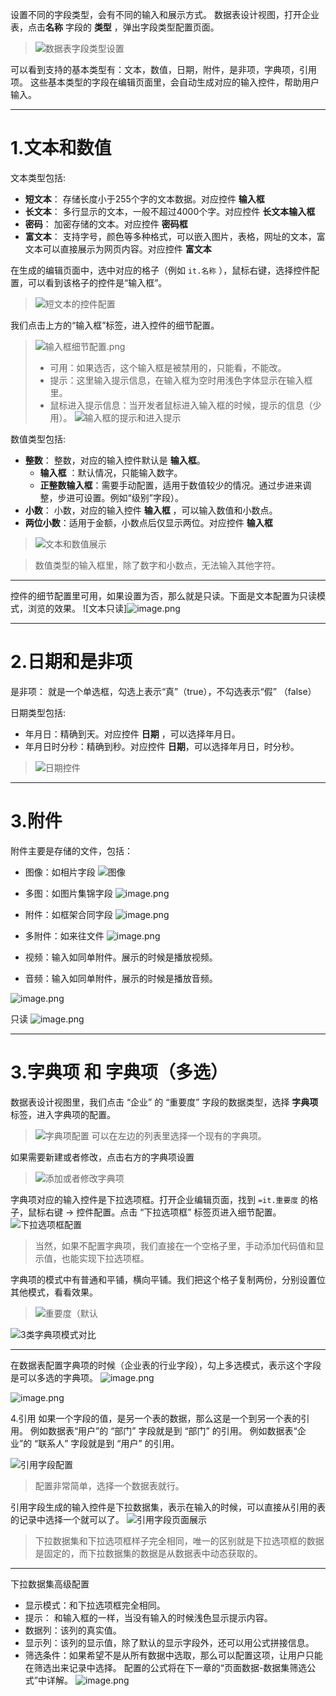 设置不同的字段类型，会有不同的输入和展示方式。
数据表设计视图，打开企业表，点击**名称** 字段的 **类型** ，弹出字段类型配置页面。
>![数据表字段类型设置](https://upload-images.jianshu.io/upload_images/12920178-d1e58a43b35a216c.png?imageMogr2/auto-orient/strip%7CimageView2/2/w/1240)

可以看到支持的基本类型有：文本，数值，日期，附件，是非项，字典项，引用项。
这些基本类型的字段在编辑页面里，会自动生成对应的输入控件，帮助用户输入。

***
1.文本和数值
========

文本类型包括:
*  **短文本**：    存储长度小于255个字的文本数据。对应控件 **输入框**
*  **长文本**：  多行显示的文本，一般不超过4000个字。对应控件 **长文本输入框**
*  **密码**：          加密存储的文本。对应控件 **密码框**
*  **富文本**：      支持字号，颜色等多种格式，可以嵌入图片，表格，网址的文本，富文本可以直接展示为网页内容。对应控件 **富文本**

在生成的编辑页面中，选中对应的格子（例如 ```it.名称``` ），鼠标右键，选择控件配置，可以看到该格子的控件是“输入框”。

>![短文本的控件配置](https://upload-images.jianshu.io/upload_images/12920178-07a1e71e5e33b423.png?imageMogr2/auto-orient/strip%7CimageView2/2/w/1240)

我们点击上方的“输入框”标签，进入控件的细节配置。
>![输入框细节配置.png](https://upload-images.jianshu.io/upload_images/12920178-0820ed5bc500815f.png?imageMogr2/auto-orient/strip%7CimageView2/2/w/1240)
>*  可用：如果选否，这个输入框是被禁用的，只能看，不能改。
>*  提示：这里输入提示信息，在输入框为空时用浅色字体显示在输入框里。
>*  鼠标进入提示信息：当开发者鼠标进入输入框的时候，提示的信息（少用）。
![输入框的提示和进入提示](https://upload-images.jianshu.io/upload_images/12920178-c7010e1e23f29a56.png?imageMogr2/auto-orient/strip%7CimageView2/2/w/1240)

数值类型包括:
*   **整数**：    整数，对应的输入控件默认是 **输入框**。
    *   **输入框** ：默认情况，只能输入数字。
    *   **正整数输入框**：需要手动配置，适用于数值较少的情况。通过步进来调整，步进可设置。例如“级别”字段）。
*  **小数**：  小数，对应的输入控件 **输入框** ，可以输入数值和小数点。
*  **两位小数**：适用于金额，小数点后仅显示两位。对应控件 **输入框**

>![文本和数值展示](https://upload-images.jianshu.io/upload_images/12920178-f5b61bb2c9815bec.png?imageMogr2/auto-orient/strip%7CimageView2/2/w/1240)

>数值类型的输入框里，除了数字和小数点，无法输入其他字符。

***
控件的细节配置里可用，如果设置为否，那么就是只读。下面是文本配置为只读模式，浏览的效果。
![文本只读]![image.png](https://upload-images.jianshu.io/upload_images/12920178-54e1d482fc23c79c.png?imageMogr2/auto-orient/strip%7CimageView2/2/w/1240)


***
2.日期和是非项
========
是非项：
    就是一个单选框，勾选上表示“真”（true），不勾选表示“假” （false）

日期类型包括:
*    年月日：精确到天。对应控件 **日期** ，可以选择年月日。
*    年月日时分秒：精确到秒。对应控件 **日期**，可以选择年月日，时分秒。

>![日期控件](https://upload-images.jianshu.io/upload_images/12920178-de0a87de529fc3ed.png?imageMogr2/auto-orient/strip%7CimageView2/2/w/1240)

***
3.附件
========
附件主要是存储的文件，包括：
*  图像：如相片字段
![图像](https://upload-images.jianshu.io/upload_images/12920178-3c999982e4660555.png?imageMogr2/auto-orient/strip%7CimageView2/2/w/1240)
*  多图：如图片集锦字段
![image.png](https://upload-images.jianshu.io/upload_images/12920178-5f20d3c4bdf8b43f.png?imageMogr2/auto-orient/strip%7CimageView2/2/w/1240)

*  附件：如框架合同字段
![image.png](https://upload-images.jianshu.io/upload_images/12920178-5b064fe683961e28.png?imageMogr2/auto-orient/strip%7CimageView2/2/w/1240)

*  多附件：如来往文件
![image.png](https://upload-images.jianshu.io/upload_images/12920178-c8c4b55eb803e464.png?imageMogr2/auto-orient/strip%7CimageView2/2/w/1240)

*  视频：输入如同单附件。展示的时候是播放视频。
*  音频：输入如同单附件，展示的时候是播放音频。

![image.png](https://upload-images.jianshu.io/upload_images/12920178-b68c1843fe6fab89.png?imageMogr2/auto-orient/strip%7CimageView2/2/w/1240)

只读
![image.png](https://upload-images.jianshu.io/upload_images/12920178-bd601943c4353452.png?imageMogr2/auto-orient/strip%7CimageView2/2/w/1240)




***
3.字典项 和 字典项（多选）
========

数据表设计视图里，我们点击 “企业” 的 “重要度” 字段的数据类型，选择 **字典项** 标签，进入字典项的配置。
>![字典项配置](https://upload-images.jianshu.io/upload_images/12920178-a44a54b76601ad07.png?imageMogr2/auto-orient/strip%7CimageView2/2/w/1240)
>可以在左边的列表里选择一个现有的字典项。

如果需要新建或者修改，点击右方的字典项设置
>![添加或者修改字典项](https://upload-images.jianshu.io/upload_images/12920178-4a78a3fcb2176b0f.png?imageMogr2/auto-orient/strip%7CimageView2/2/w/1240)


字典项对应的输入控件是下拉选项框。打开企业编辑页面，找到 ```=it.重要度``` 的格子，鼠标右键  ->  控件配置。点击 “下拉选项框” 标签页进入细节配置。
![下拉选项框配置](https://upload-images.jianshu.io/upload_images/12920178-36313e457c1971b5.png?imageMogr2/auto-orient/strip%7CimageView2/2/w/1240)

>当然，如果不配置字典项，我们直接在一个空格子里，手动添加代码值和显示值，也能实现下拉选项框。

字典项的模式中有普通和平铺，横向平铺。我们把这个格子复制两份，分别设置位其他模式，看看效果。
>![重要度（默认](https://upload-images.jianshu.io/upload_images/12920178-a62873ef3905645f.png?imageMogr2/auto-orient/strip%7CimageView2/2/w/1240)

![3类字典项模式对比](https://upload-images.jianshu.io/upload_images/12920178-18e3ea4838f2bc33.png?imageMogr2/auto-orient/strip%7CimageView2/2/w/1240)

***

在数据表配置字典项的时候（企业表的行业字段），勾上多选模式，表示这个字段是可以多选的字典项。
![image.png](https://upload-images.jianshu.io/upload_images/12920178-e41dd8a4a20fe59c.png?imageMogr2/auto-orient/strip%7CimageView2/2/w/1240)

![image.png](https://upload-images.jianshu.io/upload_images/12920178-dd1e2c19ae84f831.png?imageMogr2/auto-orient/strip%7CimageView2/2/w/1240)

4.引用
如果一个字段的值，是另一个表的数据，那么这是一个到另一个表的引用。
例如数据表“用户”的 “部门” 字段就是到 “部门” 的引用。
例如数据表“企业”的 “联系人” 字段就是到 “用户” 的引用。

![引用字段配置](https://upload-images.jianshu.io/upload_images/12920178-34781ea9a4b17028.png?imageMogr2/auto-orient/strip%7CimageView2/2/w/1240)
>配置非常简单，选择一个数据表就行。


引用字段生成的输入控件是下拉数据集，表示在输入的时候，可以直接从引用的表的记录中选择一个就可以了。
![引用字段页面展示](https://upload-images.jianshu.io/upload_images/12920178-1050a6c2e35d1dba.png?imageMogr2/auto-orient/strip%7CimageView2/2/w/1240)
>下拉数据集和下拉选项框样子完全相同，唯一的区别就是下拉选项框的数据是固定的，而下拉数据集的数据是从数据表中动态获取的。

***

下拉数据集高级配置
*  显示模式：和下拉选项框完全相同。
*  提示：    和输入框的一样，当没有输入的时候浅色显示提示内容。
*  数据列：该列的真实值。
*  显示列：该列的显示值，除了默认的显示字段外，还可以用公式拼接信息。
*  筛选条件：如果希望不是从所有数据中选取，那么可以配置这项，让用户只能在筛选出来记录中选择。 配置的公式将在下一章的“页面数据-数据集筛选公式”中详解。
![image.png](https://upload-images.jianshu.io/upload_images/12920178-b773153f814b469d.png?imageMogr2/auto-orient/strip%7CimageView2/2/w/1240)





